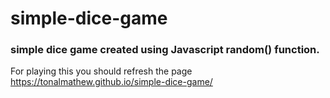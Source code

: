 # simple-dice-game

### simple dice game created using Javascript random() function.

For playing this you should refresh the page
https://tonalmathew.github.io/simple-dice-game/
